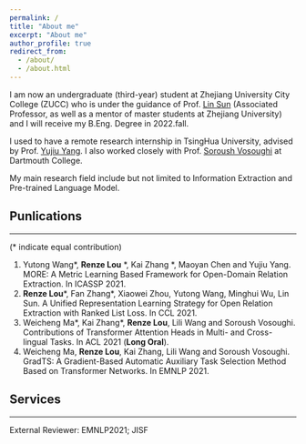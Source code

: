 ```yaml
---
permalink: /
title: "About me"
excerpt: "About me"
author_profile: true
redirect_from: 
  - /about/
  - /about.html
---
```


I am now an undergraduate (third-year) student at Zhejiang University City College (ZUCC) who is under the guidance of Prof. [Lin Sun](https://scholar.google.com/citations?user=48cqMXkAAAAJ&hl=zh-CN) (Associated Professor, as well as a mentor of master students at Zhejiang University) and I will receive my B.Eng. Degree in 2022.fall. 

I used to have a remote research internship in TsingHua University, advised by Prof. [Yujiu Yang](https://www.researchgate.net/profile/Yujiu-Yang). I also worked closely with Prof. [Soroush Vosoughi](https://www.cs.dartmouth.edu/~soroush/) at Dartmouth College.

My main research field include but not limited to Information Extraction and Pre-trained Language Model.


## Punlications

----

(* indicate equal contribution)

1. Yutong Wang\*, **Renze Lou** \*, Kai Zhang \*, Maoyan Chen and Yujiu Yang. MORE: A Metric Learning Based Framework for Open-Domain Relation Extraction. In ICASSP 2021.
2. **Renze Lou**\*, Fan Zhang\*, Xiaowei Zhou, Yutong Wang, Minghui Wu, Lin Sun. A Unified Representation Learning Strategy for Open Relation Extraction with Ranked List Loss. In CCL 2021.
3. Weicheng Ma\*, Kai Zhang\*, **Renze Lou**, Lili Wang and Soroush Vosoughi. Contributions of Transformer Attention Heads in Multi- and Cross-lingual Tasks. In ACL 2021 (**Long Oral**).
4. Weicheng Ma, **Renze Lou**, Kai Zhang, Lili Wang and Soroush Vosoughi. GradTS: A Gradient-Based Automatic Auxiliary Task Selection Method Based on Transformer Networks. In EMNLP 2021.

## Services

----

External Reviewer: EMNLP2021; JISF

